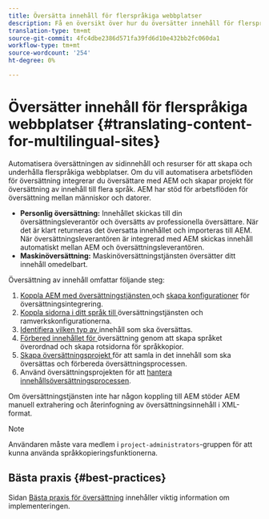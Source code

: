 ```yaml
---
title: Översätta innehåll för flerspråkiga webbplatser
description: Få en översikt över hur du översätter innehåll för flerspråkiga webbplatser.
translation-type: tm+mt
source-git-commit: 4fc4dbe2386d571fa39fd6d10e432bb2fc060da1
workflow-type: tm+mt
source-wordcount: '254'
ht-degree: 0%

---
```



# Översätter innehåll för flerspråkiga webbplatser {#translating-content-for-multilingual-sites}

Automatisera översättningen av sidinnehåll och resurser för att skapa och underhålla flerspråkiga webbplatser. Om du vill automatisera arbetsflöden för översättning integrerar du översättare med AEM och skapar projekt för översättning av innehåll till flera språk. AEM har stöd för arbetsflöden för översättning mellan människor och datorer.

* **Personlig översättning:** Innehållet skickas till din översättningsleverantör och översätts av professionella översättare. När det är klart returneras det översatta innehållet och importeras till AEM. När översättningsleverantören är integrerad med AEM skickas innehåll automatiskt mellan AEM och översättningsleverantören.
* **Maskinöversättning:** Maskinöversättningstjänsten översätter ditt innehåll omedelbart.

Översättning av innehåll omfattar följande steg:

1. [Koppla AEM med översättningstjänsten ](integration-framework.md#connecting-to-a-translation-service-provider) och  [skapa konfigurationer](integration-framework.md) för översättningsintegrering.
1. [Koppla sidorna i ditt språk till ](integration-framework.md#configuring-pages-for-translation) översättningstjänsten och ramverkskonfigurationerna.
1. [Identifiera vilken typ av ](rules.md) innehåll som ska översättas.
1. [Förbered innehållet för ](preparation.md) översättning genom att skapa språket överordnad och skapa rotsidorna för språkkopior.
1. [Skapa översättningsprojekt ](managing-projects.md) för att samla in det innehåll som ska översättas och förbereda översättningsprocessen.
1. Använd översättningsprojekten för att [hantera innehållsöversättningsprocessen](managing-projects.md).

Om översättningstjänsten inte har någon koppling till AEM stöder AEM manuell extrahering och återinfogning av översättningsinnehåll i XML-format.

>[!NOTE]
>
>Användaren måste vara medlem i `project-administrators`-gruppen för att kunna använda språkkopieringsfunktionerna.

## Bästa praxis {#best-practices}

Sidan [Bästa praxis för översättning](best-practices.md) innehåller viktig information om implementeringen.
